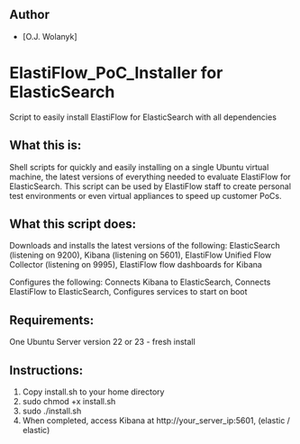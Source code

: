 ## Author
- [O.J. Wolanyk]

# ElastiFlow_PoC_Installer for ElasticSearch
Script to easily install ElastiFlow for ElasticSearch with all dependencies

What this is:
----------------
Shell scripts for quickly and easily installing on a single Ubuntu virtual machine, the latest versions of everything needed to evaluate ElastiFlow for ElasticSearch. This script can be used by ElastiFlow staff to create personal test environments or even virtual appliances to speed up customer PoCs.

What this script does:
----------------
  Downloads and installs the latest versions of the following:
    ElasticSearch (listening on 9200),
    Kibana (listening on 5601),
    ElastiFlow Unified Flow Collector (listening on 9995),
    ElastiFlow flow dashboards for Kibana
  
  Configures the following:
    Connects Kibana to ElasticSearch,
    Connects ElastiFlow to ElasticSearch,
    Configures services to start on boot

Requirements:
----------------
One Ubuntu Server version 22 or 23 - fresh install

Instructions:
----------------
1) Copy install.sh to your home directory
2) sudo chmod +x install.sh
3) sudo ./install.sh
4) When completed, access Kibana at http://your_server_ip:5601, (elastic / elastic)
